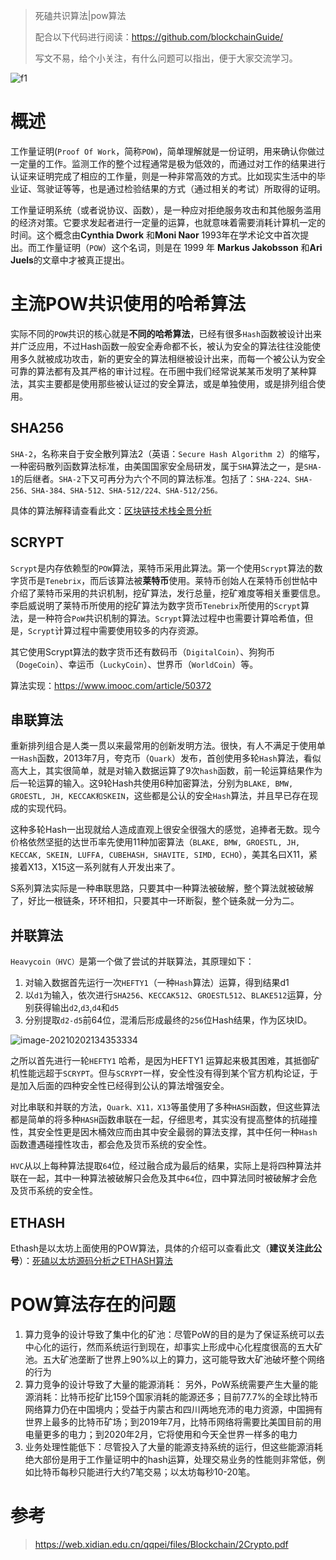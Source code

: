 > 死磕共识算法|pow算法
>
> 配合以下代码进行阅读：https://github.com/blockchainGuide/
>
> 写文不易，给个小关注，有什么问题可以指出，便于大家交流学习。

![f1](https://tva1.sinaimg.cn/large/008eGmZEgy1gn80djrtwej30d606tmxc.jpg)

# 概述

工作量证明(`Proof Of Work`，简称`POW`)，简单理解就是一份证明，用来确认你做过一定量的工作。监测工作的整个过程通常是极为低效的，而通过对工作的结果进行认证来证明完成了相应的工作量，则是一种非常高效的方式。比如现实生活中的毕业证、驾驶证等等，也是通过检验结果的方式（通过相关的考试）所取得的证明。

工作量证明系统（或者说协议、函数），是一种应对拒绝服务攻击和其他服务滥用的经济对策。它要求发起者进行一定量的运算，也就意味着需要消耗计算机一定的时间。这个概念由**Cynthia Dwork** 和**Moni Naor** 1993年在学术论文中首次提出。而工作量证明（`POW`）这个名词，则是在 1999 年 **Markus Jakobsson** 和**Ari Juels**的文章中才被真正提出。

# 主流POW共识使用的哈希算法

实际不同的`POW`共识的核心就是**不同的哈希算法**，已经有很多`Hash`函数被设计出来并广泛应用，不过Hash函数一般安全寿命都不长，被认为安全的算法往往没能使用多久就被成功攻击，新的更安全的算法相继被设计出来，而每一个被公认为安全可靠的算法都有及其严格的审计过程。在币圈中我们经常说某某币发明了某种算法，其实主要都是使用那些被认证过的安全算法，或是单独使用，或是排列组合使用。

## SHA256 

`SHA-2`，名称来自于安全散列算法2（英语：`Secure Hash Algorithm 2`）的缩写，一种密码散列函数算法标准，由美国国家安全局研发，属于`SHA`算法之一，是`SHA-1`的后继者。`SHA-2`下又可再分为六个不同的算法标准。包括了：`SHA-224、SHA-256、SHA-384、SHA-512、SHA-512/224、SHA-512/256。` 

具体的算法解释请查看此文：[区块链技术栈全景分析](https://github.com/blockchainGuide)

## SCRYPT

`Scrypt`是内存依赖型的`POW`算法，莱特币采用此算法。第一个使用`Scrypt`算法的数字货币是`Tenebrix`，而后该算法被**莱特币**使用。莱特币创始人在莱特币创世帖中介绍了莱特币采用的共识机制，挖矿算法，发行总量，挖矿难度等相关重要信息。李启威说明了莱特币所使用的挖矿算法为数字货币`Tenebrix`所使用的`Scrypt`算法，是一种符合`PoW`共识机制的算法。`Scrypt`算法过程中也需要计算哈希值，但是，`Scrypt`计算过程中需要使用较多的内存资源。

其它使用Scrypt算法的数字货币还有数码币（`DigitalCoin`）、狗狗币（`DogeCoin`）、幸运币（`LuckyCoin`）、世界币（`WorldCoin`）等。

算法实现：https://www.imooc.com/article/50372



## 串联算法

重新排列组合是人类一贯以来最常用的创新发明方法。很快，有人不满足于使用单一`Hash`函数，2013年7月，夸克币（`Quark`）发布，首创使用多轮`Hash`算法，看似高大上，其实很简单，就是对输入数据运算了9次`hash`函数，前一轮运算结果作为后一轮运算的输入。这9轮Hash共使用6种加密算法，分别为`BLAKE, BMW, GROESTL, JH, KECCAK和SKEIN`，这些都是公认的安全`Hash`算法，并且早已存在现成的实现代码。

这种多轮Hash一出现就给人造成直观上很安全很强大的感觉，追捧者无数。现今价格依然坚挺的达世币率先使用11种加密算法（`BLAKE, BMW, GROESTL, JH, KECCAK, SKEIN, LUFFA, CUBEHASH, SHAVITE, SIMD, ECHO`），美其名曰X11，紧接着X13，X15这一系列就有人开发出来了。

S系列算法实际是一种串联思路，只要其中一种算法被破解，整个算法就被破解了，好比一根链条，环环相扣，只要其中一环断裂，整个链条就一分为二。



## 并联算法

`Heavycoin（HVC）`是第一个做了尝试的并联算法，其原理如下：

1. 对输入数据首先运行一次`HEFTY1`（一种`Hash`算法）运算，得到结果d1
2. 以`d1`为输入，依次进行`SHA256`、`KECCAK512`、`GROESTL512`、`BLAKE512`运算，分别获得输出`d2`,`d3`,`d4`和`d5`
3. 分别提取`d2-d5`前64位，混淆后形成最终的`256`位Hash结果，作为区块ID。

![image-20210202134353334](https://tva1.sinaimg.cn/large/008eGmZEgy1gn950ksww1j31e60fetfh.jpg)

之所以首先进行一轮`HEFTY1` 哈希，是因为HEFTY1 运算起来极其困难，其抵御矿机性能远超于`SCRYPT`。但与`SCRYPT`一样，安全性没有得到某个官方机构论证，于是加入后面的四种安全性已经得到公认的算法增强安全。

对比串联和并联的方法，`Quark、X11，X13`等虽使用了多种`HASH`函数，但这些算法都是简单的将多种`HASH`函数串联在一起，仔细思考，其实没有提高整体的抗碰撞性，其安全性更是因木桶效应而由其中安全最弱的算法支撑，其中任何一种`Hash`函数遭遇碰撞性攻击，都会危及货币系统的安全性。

`HVC`从以上每种算法提取`64`位，经过融合成为最后的结果，实际上是将四种算法并联在一起，其中一种算法被破解只会危及其中`64`位，四中算法同时被破解才会危及货币系统的安全性。

## ETHASH

Ethash是以太坊上面使用的POW算法，具体的介绍可以查看此文（**建议关注此公号**）：[死磕以太坊源码分析之ETHASH算法](https://mp.weixin.qq.com/s?__biz=MzU2MjY5MzcyMQ==&mid=2247484167&idx=1&sn=1cbec62883c0200c7be39e6986cd53e4&scene=19#wechat_redirect)



# POW算法存在的问题

1. 算力竞争的设计导致了集中化的矿池：尽管PoW的目的是为了保证系统可以去中心化的运行，然而系统运行到现在，却事实上形成中心化程度很高的五大矿池。五大矿池垄断了世界上90%以上的算力，这可能导致大矿池破坏整个网络的行为
2. 算力竞争的设计导致了大量的能源消耗： 另外，PoW系统需要产生大量的能源消耗：比特币挖矿比159个国家消耗的能源还多；目前77.7%的全球比特币网络算力仍在中国境内；受益于内蒙古和四川两地充沛的电力资源，中国拥有世界上最多的比特币矿场；到2019年7月，比特币网络将需要比美国目前的用电量更多的电力；到2020年2月，它将使用和今天全世界一样多的电力
3. 业务处理性能低下：尽管投入了大量的能源支持系统的运行，但这些能源消耗绝大部份是用于工作量证明中的hash运算，处理交易业务的性能则非常低，例如比特币每秒只能进行大约7笔交易；以太坊每秒10-20笔。

# 参考

>  https://web.xidian.edu.cn/qqpei/files/Blockchain/2Crypto.pdf
